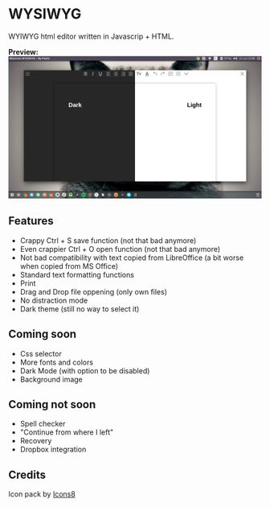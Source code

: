 # WYSIWYG

WYIWYG html editor written in Javascrip + HTML.


**Preview:** ![Alt Text](screenshots/preview-v0.0.5.png)

## Features

* Crappy Ctrl + S save function (not that bad anymore)
* Even crappier Ctrl + O open function (not that bad anymore)
* Not bad compatibility with text copied from LibreOffice (a bit worse when copied from MS Office)
* Standard text formatting functions
* Print
* Drag and Drop file oppening (only own files)
* No distraction mode
* Dark theme (still no way to select it)

## Coming soon

* Css selector
* More fonts and colors
* Dark Mode (with option to be disabled)
* Background image

## Coming **not** soon

* Spell checker
* "Continue from where I left"
* Recovery
* Dropbox integration

## Credits

Icon pack by [Icons8](https://icons8.com)
